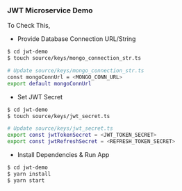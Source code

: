 ### JWT Microservice Demo 

To Check This, 

- Provide Database Connection URL/String

```sh
$ cd jwt-demo
$ touch source/keys/mongo_connection_str.ts

# Update source/keys/mongo_connection_str.ts
const mongoConnUrl = <MONGO_CONN_URL>
export default mongoConnUrl

```

- Set JWT Secret

```sh
$ cd jwt-demo
$ touch source/keys/jwt_secret.ts

# Update source/keys/jwt_secret.ts
export const jwtTokenSecret = <JWT_TOKEN_SECRET>
export const jwtRefreshSecret = <REFRESH_TOKEN_SECRET>

```

- Install Dependencies & Run App
```sh
$ cd jwt-demo
$ yarn install
$ yarn start
```

